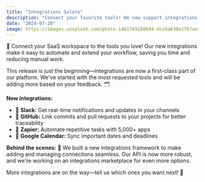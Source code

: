 ```yaml
---
title: "Integrations Galore"
description: "Connect your favorite tools! We now support integrations with Slack, GitHub, and Zapier. Automate your workflow with ease."
date: "2024-07-20"
image: https://images.unsplash.com/photo-1461749280684-dccba630e2f6?auto=format&fit=crop&w=800&q=80
---
```


🔌 Connect your SaaS workspace to the tools you love! Our new integrations make it easy to automate and extend your workflow, saving you time and reducing manual work.

This release is just the beginning—integrations are now a first-class part of our platform. We've started with the most requested tools and will be adding more based on your feedback. 🗂️

**New integrations:**
- 💬 **Slack:** Get real-time notifications and updates in your channels
- 🐙 **GitHub:** Link commits and pull requests to your projects for better traceability
- 🤖 **Zapier:** Automate repetitive tasks with 5,000+ apps
- 📅 **Google Calendar:** Sync important dates and deadlines

**Behind the scenes:** 🔧
We built a new integrations framework to make adding and managing connections seamless. Our API is now more robust, and we're working on an integrations marketplace for even more options.

More integrations are on the way—tell us which ones you want next! 📨
